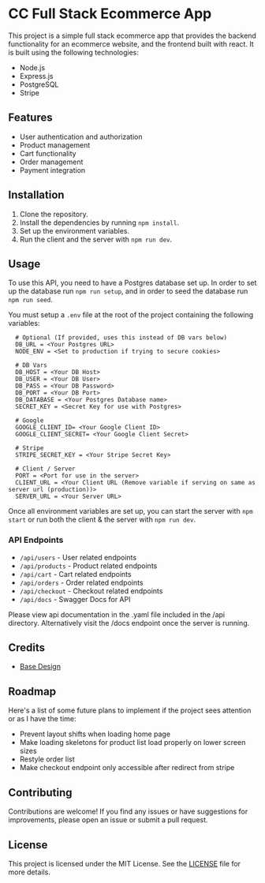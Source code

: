 # CC Full Stack Ecommerce App

This project is a simple full stack ecommerce app that provides the backend functionality for an ecommerce website, and the frontend built with react. It is built using the following technologies:

- Node.js
- Express.js
- PostgreSQL
- Stripe

## Features

- User authentication and authorization
- Product management
- Cart functionality
- Order management
- Payment integration

## Installation

1. Clone the repository.
2. Install the dependencies by running `npm install`.
3. Set up the environment variables.
4. Run the client and the server with `npm run dev`.

## Usage

To use this API, you need to have a Postgres database set up. In order to set up the database run `npm run setup`, and in order to seed the database run `npm run seed`.

You must setup a `.env` file at the root of the project containing the following variables:

```
  # Optional (If provided, uses this instead of DB vars below)
  DB_URL = <Your Postgres URL>
  NODE_ENV = <Set to production if trying to secure cookies>

  # DB Vars
  DB_HOST = <Your DB Host>
  DB_USER = <Your DB User>
  DB_PASS = <Your DB Password>
  DB_PORT = <Your DB Port>
  DB_DATABASE = <Your Postgres Database name>
  SECRET_KEY = <Secret Key for use with Postgres>

  # Google
  GOOGLE_CLIENT_ID= <Your Google Client ID>
  GOOGLE_CLIENT_SECRET= <Your Google Client Secret>

  # Stripe
  STRIPE_SECRET_KEY = <Your Stripe Secret Key>

  # Client / Server
  PORT = <Port for use in the server>
  CLIENT_URL = <Your Client URL (Remove variable if serving on same as server url (production))>
  SERVER_URL = <Your Server URL>
```

Once all environment variables are set up, you can start the server with `npm start` or run both the client & the server with `npm run dev`.

### API Endpoints

- `/api/users` - User related endpoints
- `/api/products` - Product related endpoints
- `/api/cart` - Cart related endpoints
- `/api/orders` - Order related endpoints
- `/api/checkout` - Checkout related endpoints
- `/api/docs` - Swagger Docs for API

Please view api documentation in the .yaml file included in the /api directory. Alternatively visit the /docs endpoint once the server is running.

## Credits

- [Base Design](https://github.com/codewithsadee/woodex)

## Roadmap

Here's a list of some future plans to implement if the project sees attention or as I have the time:

- Prevent layout shifts when loading home page
- Make loading skeletons for product list load properly on lower screen sizes
- Restyle order list
- Make checkout endpoint only accessible after redirect from stripe

## Contributing

Contributions are welcome! If you find any issues or have suggestions for improvements, please open an issue or submit a pull request.

## License

This project is licensed under the MIT License. See the [LICENSE](LICENSE) file for more details.
